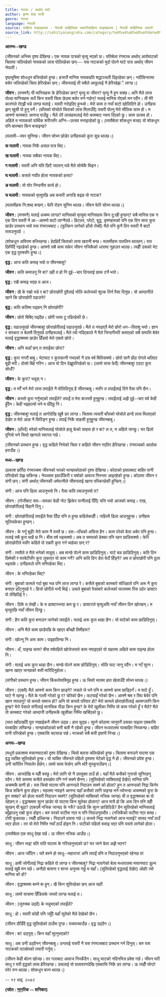 ```yaml
---
title: नाटक / अर्थात् घाटे
author: कृष्ण शाह यात्री
genre: नाटक
language: नेपाली
source: साहित्य सङ्ग्रहालय - नेपाली साहित्यिक भकारीसाहित्य सङ्ग्रहालय | नेपाली साहित्यिक भकारी
source_link: http://sahityasangraha.com/category/%e0%a4%a8%e0%a4%be%e0%a4%9f%e0%a4%95-%e0%a4%b0%e0%a4%99%e0%a5%8d%e0%a4%97%e0%a4%ae%e0%a4%9e%e0%a5%8d%e0%a4%9a/%e0%a4%a8%e0%a4%be%e0%a4%9f%e0%a4%95/
---
```


**आरम्भ--खण्ड**

(जीवनको अन्तिम दृश्य देखिन्छ। एक नायक पात्रको मृत्यु भएको छ। यतिबेला रंगमञ्च अर्थात् आर्यघाटको चितामा जलिरहेको नायकको लास पोलिरहेका छन्--- यस नाटकको मुर्दा पोल्ने घाटे पात्र अर्थात् जीवन नेपाली।

पृष्ठभूमिमा शोधधुन बजिरहेको हुन्छ। हजारौं मानिस नायकप्रति श्रद्धाञ्जली दिइरहेका छन्। नदीकिनारमा बसेर जलिरहेको चिता हेरिरहेका छन्। जीवनलाई ती सबैले आफूलाई नै हेरिरहेझंै लाग्छ।)

**जीवन :** (मनमनै) यी मानिसहरू के हेरिरहेका छन्? मृत्यु वा जीवन? मृत्यु नै हुन सक्छ। अनि मैले लास पोल्दा मानिसहरू सधैं किन यसरी चिता छेउमा बसेर रुने गर्छन्? मलाई मानिस रोएको मन पर्दैन। ती मेरै कारणले रोएझैं भन्ने लाग्छ मलाई। यसरी नरोइदिए हुन्थ्यो। मेरो काम त नयाँ बाटो खोलिदिने हो। उनीहरू झन् खुसी पो हुनु पर्ने। (बाँसको घोचोले चिताको लास मिलाउँदै) यसरी पोल्नु मेरो मौलिक काम हो। म आफ्नो कामबाट आनन्द पाउँछु। मैले धेरै लासहरूलाई मेरो कामबाट न्याय दिएको छु। काम उत्सव हो। अहिले म नायकको पार्थिक शरीरसँग अग्नि--उत्सव मनाइरहेको छु। (त्यसैबेला शोकधुन बज्छ) यो शोकधुन पनि बारम्बार किन बजाइन्छ?

(मलामी--स्वर सुनिन्छ। जीवन सोच्न छोडेर उनीहरूको कुरा सुन्न थाल्छ।)

**क मलामी :** नायक निकै असल पात्र थिए।

**ख मलामी :** नायक सबैका नायक थिए।

**ग मलामी :** यसरी अनि यति छिटै जालान् भन्ने मैले सोचेकै थिइन।

**घ मलामी :** कसले गर्योत होला नायकको हत्या?

**ङ मलामी :** यो घोर निन्दनीय कार्य हो।

**च मलामी :** नायकको मृत्युपछि अब कसरी अगाडि बढ्छ यो नाटक?

(मलामीहरू नि:शब्द बन्छन्। फेरि रोदन सुनिन थाल्छ। जीवन फेरि सोच्न थाल्छ।)

**जीवन :** (मनमनै) मलाई अचम्म लाग्छ? मानिसको मृत्युमा मानिसहरू किन दु:खी हुन्छन्? सबै मानिस एक न एक दिन यसरी नै आ--आफ्नो बाटो लाग्नैपर्छ। हिटलर, प्लेटो, बुद्ध, कृष्णहरूको पनि एक दिन सारा कुरा छाडेर प्रस्थान भयो यस रंगमञ्चबाट। (फुत्किन लागेको हाँसो रोक्दै) मैले पनि कुनै दिन यसरी नै बाटो तताउनुपर्छ ।

(शोकधुन अविराम बजिरहन्छ। हेर्दाहेर्दै चिताको लास खरानी बन्छ। मलामीहरू पातलिन थाल्छन्। रात छिप्पिँदै गइरहेको हुन्छ। आफ्नो सबै काम सकेर जीवन नजिकैको धारामा नुहाउन थाल्छ। त्यहीँ उसको भेट एक वृद्ध पुरुषसँग हुन्छ।)

**वृद्ध :** आज कति कमाइ भयो त जीवनबाबु?

**जीवन :** कति कमाउनु नि बा? उही त हो नि दुई--चार दिनलाई छाक टर्ने भयो।

**वृद्ध :** राम्रै कमाइ भएछ त आज।

**जीवन :** खै के राम्रो भन्ने र बा? छोराछोरी दुवैलाई भोलि कलेजको शुल्क तिर्न पैसा दिनुछ। यो आम्दानीले खाने कि छोराछोरी पढाउने?

**बृद्ध :** कति कतिमा पढ्छन् नि छोराछोरी?

**जीवन :** छोरो बिबिए पढ्दैछ। छोरी प्लस टु पढिरहेकी छे।

**वृद्ध :** पढाउनुपर्छ जीवनबाबु! छोराछोरीलाई पढाउनुपर्छ। मैले त नपढाएरै मेरो छोरो धन--पिपाशु भयो। ज्ञान र संस्कार त बेलामै दिनुपर्छ उनीहरूलाई। मैले त्यो नदिएकाले नै मैले जिन्दगीभरि कमाएको सबै सम्पत्ति बेचेर मलाई वृद्धाश्रममा छाडेर हिँड्यो मेरो एक्लो छोरो।

**जीवन :** अनि कहाँ छन् त तपाईंका छोरा?

**वृद्ध :** कुरा नगरौं बाबु। भेटघाट र कुराकानी नभएको नै दस वर्ष बितिसक्यो। छोरो सानै छँदा रोगले थलिएर बूढी मरी। दोस्रो बिहे गरिन। आज यो दिन देख्नुपरिरहेको छ। (लामो सास फेर्दै) जीवनबाबु! एउटा कुरा सोधौं?

**जीवन :** के कुरा? भन्नूस् न।

**वृद्ध :** म मरेँ भने मेरो लास तपाईंले नै पोलिदिनूस् है जीवनबाबु। मसँग त तपाईंलाई दिने पैसा पनि छैन।

**जीवन :** कस्तो कुरा गर्नुभएको तपाईंले? तपाईं त मेरा बाजस्तै हुनुहुन्छ। तपाईंलाई अझै दुई--चार वर्ष केही हुँदैन। केही भइहाल्यो भने म छँदैछु नि।

**वृद्ध :** जीवनबाबु! मलाई त आगोदेखि खुबै डर लाग्छ। चितामा त्यसरी बाँसको घोचोले हान्दै लास मिलाएको देखेर त मेरो आङ नै सिरिङ्ग हुन्छ। तपाईं निकै साहसी हुनुहुन्छ जीवनबाबु।

**जीवन :** (हाँस्दै) मरेको मानिसलाई घोचोले हान्नु केको साहस हो र बा? ल त, म अहिले जान्छु। घर ढिलो पुगियो भने चिसो खानाले स्वागत गर्छ।

(जीवनको प्रस्थान हुन्छ। वृद्ध कहिले निभेको चिता र कहिले जीवन गएतिर हेरिरहन्छ। रंगमञ्चको आलोक हराउँछ।)

**मध्य--खण्ड**

(प्रकाश छरिँदा रंगमञ्चमा जीवनको घरको भान्छाकोठाको दृश्य देखिन्छ। कोठाको झ्यालबाट बाहिर पानी परिरहेको देख्न सकिन्छ। नेपथ्यमा झ्याउँकिरी र वर्षाको आवाज निरन्तर आइरहेको हुन्छ। कोठामा जीवन र संगी छन्। संगी अर्थात् जीवनकी धर्मपत्नीले जीवनलाई खाना पस्किरहेकी हुन्छिन्।)

संगी : आज पनि ढिला आउनुभयो नि। पैसा कति ल्याउनुभयो त?

जीवन : (गोजीबाट सय--सयका केही नोट झिकेर पत्नीलाई दिँदै) यत्ति भयो आजको कमाइ। राख, छोराछोरीलाई बिहानै दिनू।

संगी : छोराछोरीलाईं तपाईंले पैसा दिँदा पनि त हुन्छ कहिलेकाहीँ। जहिल्यै ढिला आउनुहुन्छ। उनीहरू सुतिसकेका हुन्छन्।

जीवन : के गर्नु बूढी! मेरो काम नै यस्तै छ। दस--पाँचको अफिस हैन। काम परेको बेला अबेर पनि हुन्छ। तलाई सबै कुरा थाहै छ नि। बीस वर्ष भइसक्यो। अब त समयको हेक्का पनि रहन छाडिसक्यो। फेरि छोराछोरीले मसँग कहिले पो राम्ररी कुरा गर्न चाहेका छन् र?

संगी : त्यसैले त मैले भनेको मान्नूस्। अब मान्छे पोल्ने काम छाडिदिनूस्। घाटे बन्न छाडिदिनूस्। कति दिन छिमेकी र घरबेटीसँग कुरा लुकाएर यो काम गर्ने? अनि कति दिन डेरा फेर्दै हिँड्ने? अब त छोराछोरी पनि ठूला भइसके। उनीहरूले पनि भनिरहेका थिए।

जीवन : के भनिरहेका थिए?

संगी : बुबाको कामले गर्दा बुबा भन्न पनि लाज लाग्छ रे। कसैले बुबाको कामबारे सोधिहाले पनि अरू नै कुरा बनाएर ढाँट्नुपर्छ रे। हिजो छोरीले भन्दै थिई। उसले बुबाको पेसाबारे कलेजको फाराममा रिस उठेर डाक्टर पो लेखिदिई रे।

जीवन : ठिकै त लेखी। के म डाक्टरभन्दा कम छु र। डाक्टरले मृत्युअघि नयाँ जीवन दिन खोज्छन्। म मृत्युपछि नयाँ जीवन दिन्छु।

संगी : हैन कति कुरा बनाउन जानेको तपाईंले। मलाई अरू कुरा थाहा छैन। यो घाटेको काम छाडिदिनूस्।

जीवन : अनि मैले काम छाडेपछि के खाएर बाँच्छौ तिमीहरू?

संगी : खोज्नू नि अरू काम। पाइहालिन्छ नि।

जीवन : अँ, पाइन्छ काम? बीस वर्षपहिले खोजेजस्तो काम नपाइएको यो सहरमा अहिले काम पाइन्छ होला नि।

संगी : मलाई अरू कुरा थाहा छैन। मान्छे पोल्ने काम छोडिदिनूस्। भोलि घाट जानु पर्दैन। म गएँ सुत्न। खाना खाएर भान्छाको बत्ती मारिदिनुहोला।

(संगीको प्रस्थान हुन्छ। जीवन किंकर्तव्यविमूढ हुन्छ। ऊ चिसो भातमा हात खेलाउँदै सोच्न थाल्छ।)

जीवन : (एक्लै) मैले आफ्नो काम किन छाड्ने? जसले जे भने पनि म आफ्नो काम छाड्दिनँ। म घाटे हुँ। घाटे नै रहन्छु। मैले के गल्ती गरेको छु र? चोरेको छैन। फट्याइँ गरेको छैन। आफ्नै श्रम र सिप बेचेर पनि खान नपाउनु? यो कस्तो समाज हो? अनि यो कस्तो परिवार हो? मेरो कामले छोराछोरीलाई आत्मग्लानि किन हुन्छ? मेरो पेसाले संगीलाई मानसिक पीडा किन हुन्छ? के मेरो खुसीका निम्ति यो काम गरेको हुँ र मैले? मैले यो कामबाट गरेको आम्दानी उनीहरूकै खुसीका निम्ति खर्चिएको छु।

(भात खाँदाखाँदै पूरा नखाईकनै जीवन उठ्छ। हात चुठ्छ। सुत्ने कोठामा जानुपर्ने उसका पाइला एक्कासि घरबाहिर लम्किन्छ। भान्छाकोठाको बत्ती बली नै रहेको हुन्छ। जीवन मध्यरातमा घरबाहिर निस्कन्छ। बाहिर पानी परिरहेको हुन्छ। एक्कासि चट्याङ पर्छ। मञ्चको सबै बत्ती झ्याप्पै निभ्छ।)

**अन्त्य--खण्ड**

(मधुरो प्रकाशमा मसानघाटको दृश्य देखिन्छ। चिसो बतास चलिरहेको हुन्छ। चितामा बनाउने घाटमा एक वृद्ध व्यक्ति सुतिरहेको हुन्छ। यो व्यक्ति जीवनले पहिलो दृश्यमा भेटेको वृद्ध नै हो। जीवनको प्रवेश हुन्छ। उनी चारैतिर नियालेर हेर्छन्। लामो सास फेर्छन् अनि थोरै मुस्कुराउँछन्।)

जीवन : आजदेखि म यहीँ बस्छु। मेरो लागि यो नै उपयुक्त ठाउँ हो। यहाँ मैले कसैको गुनासो सुनिरहनु पदैन। मेरो काममा कसैले हस्तक्षेप पनि गर्न सक्ने छैनन्। (सुतिरहेको व्यक्तिलाई देखेर) मानिस पनि अचम्मकै प्राणी हो। यस चिसो घाटमा पनि आनन्दले निदाउन सक्ने को होला? हुन त आनन्दको निद्रा किनेर किन्न सकिने कुरा होइन। महलमा नपाइने आनन्द यहाँ कसैको लागि पाइन्छ भने त्योभन्दा अचम्मको कुरा के हुन सक्छ? को होला यसरी निदाउन सक्ने? (सुतिरहेको व्यक्तिको नजिक जान्छ) यी त वृद्धाश्रमका बा पो रहेछन् त। वृद्धाश्रममा सुत्न छाडेर यो घाटमा किन सुतेका होलान्? आज मात्रै हो कि अरू दिन पनि यहीँ सुत्छन् यी बूढा? (एकदमै नजिक जान्छ) के गरूँ? उठाऊँ कि सुत्न छाडिदिऊँ? हैन सुतिरहेको मानिसलाई ब्युँझाउनु राम्रो कुरा होइन। बरु परको पाटीमा गएर म पनि निदाउनुपर्योत। (नजिकैको पाटीमा गएर बस्छ। टोपी फुकाल्छ। त्यहीँ ढल्किन्छ। निदाउने प्रयास गर्छ।) कस्तो निद्रा नलागेको आज मलाई? सायद नयाँ ठाउँ भएर होला। तर यो मेरो निम्ति नयाँ ठाउँ होइन नि। पाटीको पहिलो बसाइ भएर पनि यस्तो लागेको होला।

(त्यसैबेला एक साधु देखा पर्छ। ऊ जीवन नजिक आउँछ।)

साधु : जीवन भाइ! यति राति घाटमा के गरिरहनुभएको छ? घर जाने बेला अझै भएन?

जीवन : आज जाँदिन। यतै बस्ने हो साधु--महाराज! अनि तपाईं पनि त निदाउनुभएको रहेनछ त!

साधु : हामी जोगीलाई निद्रा कहिले पो लाग्छ र जीवनबाबु? निद्रा नलागेको बेला मध्यरातमा मसानघाट डुल्न मलाई खुबै मन पर्छ। अनौठो बासना र शान्त अनुभव गर्छु म यहाँ। (सुतिरहेको वृद्धलाई देखेर) ओहो! त्यो मानिस को हो?

जीवन : वृद्धाश्रममा बस्ने बा हुन्। खै किन सुतिरहेका छन् आज यहाँ!

साधु : लामो यात्रामा हिँडिसके जस्तो लाग्छ मलाई त।

जीवन : (जुरुक्क उठ्दै) के भन्नुभएको तपाईंले?

साधु : हो। यसरी कोही पनि ज्युँदै यहाँ सुतेको मैले देखेको छैन।

(जीवन दौडिँदै वृद्ध सुतिरहेको ठाउँमा पुग्छ। घचघच्याउँछ। वृद्ध उठ्दैन।)

जीवन : बा! उठ्नूस्। किन यहाँ सुत्नुभएको?

साधु : अब उनी उठ्दैनन् जीवनबाबु। उनलाई यसरी नै यस रंगमञ्चबाट प्रस्थान गर्न दिनूस्। बरु यस नाटकको पटाक्षेपको तयारी गर्नुस्।

(जीवन केही बोल्न खोज्छ। तर गलाबाट आवाज निस्कँदैन। साधु घाटको नदिनभित्र प्रवेश गर्छ। जीवन घरी साधु र घरी वृद्धको लास हेरिरहन्छ। उसलाई यो वातावरणदेखि एक्कासि निकै डर लाग्छ। ऊ त्यहीँ घोप्टो परेर रुन थाल्छ। शोकधुन बज्न थाल्छ।)

*-- १९ भाद्र, २०७२*

**(स्रोत : [नाग](http://www.nagariknews.com/)रिक -- शनिबार)**
